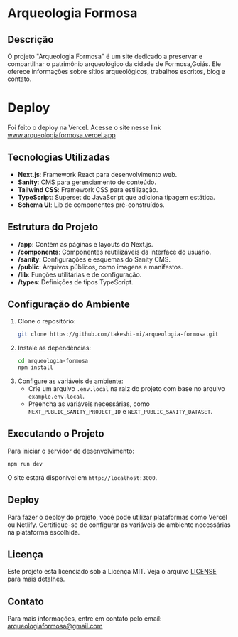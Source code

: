 # Arqueologia Formosa

## Descrição
O projeto "Arqueologia Formosa" é um site dedicado a preservar e compartilhar o patrimônio arqueológico da cidade de Formosa,Goiás. Ele oferece informações sobre sítios arqueológicos, trabalhos escritos, blog e contato.

# Deploy
Foi feito o deploy na Vercel. Acesse o site nesse link
www.arqueologiaformosa.vercel.app

## Tecnologias Utilizadas
- **Next.js**: Framework React para desenvolvimento web.
- **Sanity**: CMS para gerenciamento de conteúdo.
- **Tailwind CSS**: Framework CSS para estilização.
- **TypeScript**: Superset do JavaScript que adiciona tipagem estática.
- **Schema UI**: Lib de componentes pré-construídos.

## Estrutura do Projeto
- **/app**: Contém as páginas e layouts do Next.js.
- **/components**: Componentes reutilizáveis da interface do usuário.
- **/sanity**: Configurações e esquemas do Sanity CMS.
- **/public**: Arquivos públicos, como imagens e manifestos.
- **/lib**: Funções utilitárias e de configuração.
- **/types**: Definições de tipos TypeScript.

## Configuração do Ambiente
1. Clone o repositório:
   ```bash
   git clone https://github.com/takeshi-mi/arqueologia-formosa.git
   ```
2. Instale as dependências:
   ```bash
   cd arqueologia-formosa
   npm install
   ```
3. Configure as variáveis de ambiente:
   - Crie um arquivo `.env.local` na raiz do projeto com base no arquivo `example.env.local`.
   - Preencha as variáveis necessárias, como `NEXT_PUBLIC_SANITY_PROJECT_ID` e `NEXT_PUBLIC_SANITY_DATASET`.

## Executando o Projeto
Para iniciar o servidor de desenvolvimento:
```bash
npm run dev
```
O site estará disponível em `http://localhost:3000`.

## Deploy
Para fazer o deploy do projeto, você pode utilizar plataformas como Vercel ou Netlify. Certifique-se de configurar as variáveis de ambiente necessárias na plataforma escolhida.

## Licença
Este projeto está licenciado sob a Licença MIT. Veja o arquivo [LICENSE](./LICENSE) para mais detalhes.

## Contato
Para mais informações, entre em contato pelo email: arqueologiaformosa@gmail.com
